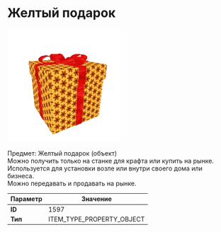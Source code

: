 # Желтый подарок

![Item Image](../img/1597.webp?raw=true)

Предмет: Желтый подарок (объект)<br>Можно получить только на станке для крафта или купить на рынке.<br>Используется для установки возле или внутри своего дома или бизнеса.<br>Можно передавать и продавать на рынке.


| Параметр | Значение |
|----------|----------|
| **ID** | 1597 |
| **Тип** | ITEM_TYPE_PROPERTY_OBJECT |

